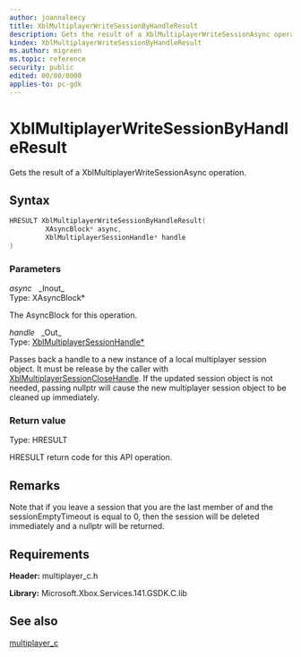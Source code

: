 ```yaml
---
author: joannaleecy
title: XblMultiplayerWriteSessionByHandleResult
description: Gets the result of a XblMultiplayerWriteSessionAsync operation.
kindex: XblMultiplayerWriteSessionByHandleResult
ms.author: migreen
ms.topic: reference
security: public
edited: 00/00/0000
applies-to: pc-gdk
---
```


# XblMultiplayerWriteSessionByHandleResult  

Gets the result of a XblMultiplayerWriteSessionAsync operation.  

## Syntax  
  
```cpp
HRESULT XblMultiplayerWriteSessionByHandleResult(  
         XAsyncBlock* async,  
         XblMultiplayerSessionHandle* handle  
)  
```  
  
### Parameters  
  
*async* &nbsp;&nbsp;\_Inout\_  
Type: XAsyncBlock*  
  
The AsyncBlock for this operation.  
  
*handle* &nbsp;&nbsp;\_Out\_  
Type: [XblMultiplayerSessionHandle*](../handles/xblmultiplayersessionhandle.md)  
  
Passes back a handle to a new instance of a local multiplayer session object. It must be release by the caller with [XblMultiplayerSessionCloseHandle](xblmultiplayersessionclosehandle.md). If the updated session object is not needed, passing nullptr will cause the new multiplayer session object to be cleaned up immediately.  
  
  
### Return value  
Type: HRESULT
  
HRESULT return code for this API operation.
  
## Remarks  
  
Note that if you leave a session that you are the last member of and the sessionEmptyTimeout is equal to 0, then the session will be deleted immediately and a nullptr will be returned.
  
## Requirements  
  
**Header:** multiplayer_c.h
  
**Library:** Microsoft.Xbox.Services.141.GSDK.C.lib
  
## See also  
[multiplayer_c](../multiplayer_c_members.md)  
  
  